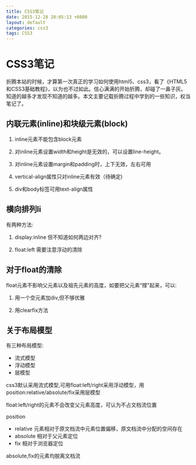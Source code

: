 ```yaml
---
title: CSS3笔记
date: 2015-12-28 20:05:13 +0800
layout: default
categories: css3
tags: CSS3
---
```


# CSS3笔记

折腾本站的时候，才算第一次真正的学习如何使用html5、css3，看了《HTML5和CSS3基础教程》，以为也不过如此。信心满满的开始折腾，却碰了一鼻子灰。知道的越多才发现不知道的越多。本文主要记载折腾过程中学到的一些知识，权当笔记了。

## 内联元素(inline)和块级元素(block)

1. inline元素不能包含block元素

2. 对inline元素设置width和height是无效的，可以设置line-height。

3. 对inline元素设置margin和padding时，上下无效，左右可用　

4. vertical-align属性只对inline元素有效（待确定)

5. div和body标签可用text-align属性

## 横向排列li

有两种方法:

1. display:inline 但不知道如何两边对齐?

2. float:left  需要注意浮动的清除

## 对于float的清除

float元素不影响父元素以及祖先元素的高度，如要把父元素“撑”起来，可以:

1. 用一个空元素加div,但不够优雅

2. 用clearfix方法

## 关于布局模型

有三种布局模型:

- 流式模型
- 浮动模型
- 层模型

css3默认采用流式模型,可用float:left/right采用浮动模型，用position:relative/absolute/fix采用层模型

float:left/right的元素不会改变父元素高度，可认为不占文档流位置

position
-  relative 元素相对于原文档流中元素位置偏移，原文档流中分配的空间存在
-  absolute 相对于父元素定位
-  fix      相对于浏览器定位

absolute,fix的元素均脱离文档流

